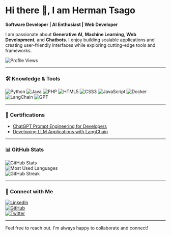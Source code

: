 # Hi there 👋, I am Herman Tsago

**Software Developer | AI Enthusiast | Web Developer**

I am passionate about **Generative AI**, **Machine Learning**, **Web Development**, and **Chatbots**. I enjoy building scalable applications and creating user-friendly interfaces while exploring cutting-edge tools and frameworks.  

![Profile Views](https://komarev.com/ghpvc/?username=htsago&color=blue&style=flat-square)

---

### 🛠️ Knowledge & Tools
![Python](https://img.shields.io/badge/-Python-3776AB?style=flat-square&logo=python&logoColor=white)
![Java](https://img.shields.io/badge/-Java-007396?style=flat-square&logo=java&logoColor=white)
![PHP](https://img.shields.io/badge/-PHP-777BB4?style=flat-square&logo=php&logoColor=white)
![HTML5](https://img.shields.io/badge/-HTML5-E34F26?style=flat-square&logo=html5&logoColor=white)
![CSS3](https://img.shields.io/badge/-CSS3-1572B6?style=flat-square&logo=css3&logoColor=white)
![JavaScript](https://img.shields.io/badge/-JavaScript-F7DF1E?style=flat-square&logo=javascript&logoColor=black)
![Docker](https://img.shields.io/badge/-Docker-2496ED?style=flat-square&logo=docker&logoColor=white)
![LangChain](https://img.shields.io/badge/-LangChain-0A66C2?style=flat-square&logo=chainlink&logoColor=white)
![GPT](https://img.shields.io/badge/-GPT-ff9900?style=flat-square&logo=openai&logoColor=white)

---

### 📜 Certifications
- [ChatGPT Prompt Engineering for Developers](https://www.datacamp.com/completed/statement-of-accomplishment/course/bc5b0bf64ad829384a1cda1544b7138f22180376?dc_referrer=https%3A%2F%2Fwww.linkedin.com%2F)  
- [Developing LLM Applications with LangChain](https://www.datacamp.com/completed/statement-of-accomplishment/course/211818c1d777f5809b478f06e08314d43c72333e)

---

### 📊 GitHub Stats

![GitHub Stats](https://github-readme-stats.vercel.app/api?username=htsago&show_icons=true&theme=great-gatsby)  
![Most Used Languages](https://github-readme-stats.vercel.app/api/top-langs/?username=htsago&layout=compact&theme=great-gatsby)  
![GitHub Streak](https://github-readme-streak-stats.herokuapp.com/?user=htsago&theme=great-gatsby)

---

### 🔗 Connect with Me
[![LinkedIn](https://img.shields.io/badge/LinkedIn-Herman%20Tsago-blue?style=flat-square&logo=linkedin)](https://www.linkedin.com/in/herman-tsago-373bb7236?utm_source=share&utm_campaign=share_via&utm_content=profile&utm_medium=ios_app)  
[![GitHub](https://img.shields.io/badge/GitHub-htsago-black?style=flat-square&logo=github)](https://github.com/htsago)  
[![Twitter](https://img.shields.io/badge/Twitter-@HermanTsago-1DA1F2?style=flat-square&logo=twitter)](https://twitter.com/HermanTsago)

---

Feel free to reach out. I'm always happy to collaborate and connect!